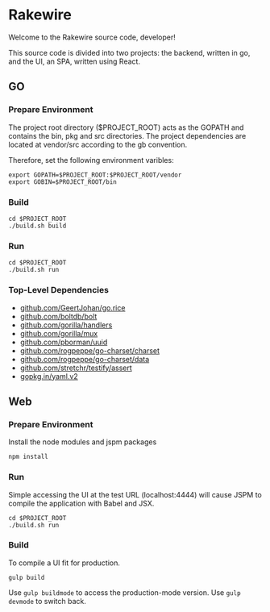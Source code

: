 # Rakewire

Welcome to the Rakewire source code, developer!

This source code is divided into two projects: the backend, written in go, and the UI, an SPA, written using React.

## GO

### Prepare Environment

The project root directory ($PROJECT_ROOT) acts as the GOPATH and contains the bin, pkg and src directories.
The project dependencies are located at vendor/src according to the gb convention.

Therefore, set the following environment varibles:

	export GOPATH=$PROJECT_ROOT:$PROJECT_ROOT/vendor
	export GOBIN=$PROJECT_ROOT/bin

### Build

	cd $PROJECT_ROOT
	./build.sh build

### Run

	cd $PROJECT_ROOT
	./build.sh run

### Top-Level Dependencies

 - [github.com/GeertJohan/go.rice](https://github.com/GeertJohan/go.rice)
 - [github.com/boltdb/bolt](https://github.com/boltdb/bolt)
 - [github.com/gorilla/handlers](https://github.com/gorilla/handlers)
 - [github.com/gorilla/mux](https://github.com/gorilla/mux)
 - [github.com/pborman/uuid](https://github.com/pborman/uuid)
 - [github.com/rogpeppe/go-charset/charset](https://github.com/rogpeppe/go-charset/charset)
 - [github.com/rogpeppe/go-charset/data](https://github.com/rogpeppe/go-charset/data)
 - [github.com/stretchr/testify/assert](https://github.com/stretchr/testify)
 - [gopkg.in/yaml.v2](https://gopkg.in/yaml.v2)

## Web

### Prepare Environment

Install the node modules and jspm packages

	npm install


### Run

Simple accessing the UI at the test URL (localhost:4444) will cause JSPM to compile the application with Babel and JSX.

	cd $PROJECT_ROOT
	./build.sh run

### Build

To compile a UI fit for production.

	gulp build

Use `gulp buildmode` to access the production-mode version. Use `gulp devmode` to switch back.
